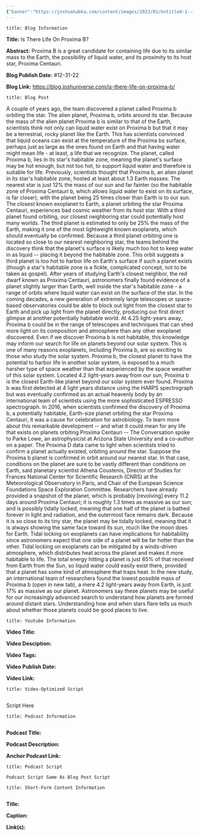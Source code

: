 ```yaml
---
{"banner":"https://joshuahabka.com/content/images/2023/01/Untitled-1--1-2.webp","banner_x":0.5,"dg-publish":true,"permalink":"/blog/is-there-life-on-proxima-b/","dgPassFrontmatter":true,"noteIcon":"","created":"","updated":""}
---
```


```ad-info
title: Blog Information
```

**Title:** Is There Life On Proxima B?

**Abstract:** Proxima B is a great candidate for containing life due to its similar mass to the Earth, the possibility of liquid water, and its proximity to its host star, Proxima Centauri.

**Blog Publish Date:** #12-31-22

**Blog Link:** https://blog.joshuniverse.com/is-there-life-on-proxima-b/

```ad-abstract
title: Blog Post
```

A couple of years ago, the team discovered a planet called Proxima b orbiting the star. The alien planet, Proxima b, orbits around its star.
Because the mass of the alien planet Proxima b is similar to that of the Earth, scientists think not only can liquid water exist on Proxima b but that it may be a terrestrial, rocky planet like the Earth. This has scientists convinced that liquid oceans can exist at the temperature of the Proxima bs surface, perhaps just as large as the ones found on Earth and that having water might mean life - at least, a life that we recognize. The planet, called Proxima b, lies in its star's habitable zone, meaning the planet's surface may be hot enough, but not too hot, to support liquid water and therefore is suitable for life.
Previously, scientists thought that Proxima b, an alien planet in its star's habitable zone, hosted at least about 1.3 Earth masses. The nearest star is just 12% the mass of our sun and far fainter (so the habitable zone of Proxima Centauri b, which allows liquid water to exist on its surface, is far closer), with the planet being 25 times closer than Earth is to our sun. The closest known exoplanet to Earth, a planet orbiting the star Proxima Centauri, experiences bad cosmic weather from its host star.
With a third planet found orbiting, our closest neighboring star could potentially host many worlds. The third planet is estimated to only be 25% the mass of the Earth, making it one of the most lightweight known exoplanets, which should eventually be confirmed.
Because a third planet orbiting one is located so close to our nearest neighboring star, the teams behind the discovery think that the planet's surface is likely much too hot to keep water in as liquid -- placing it beyond the habitable zone. This orbit suggests a third planet is too hot to harbor life on Earth's surface if such a planet exists (though a star's habitable zone is a fickle, complicated concept, not to be taken as gospel). After years of studying Earth's closest neighbor, the red dwarf known as Proxima Centauri, astronomers finally found evidence of a planet slightly larger than Earth, well inside the star's habitable zone - a range of orbits where liquid water can exist on the surface of the star.
In the coming decades, a new generation of extremely large telescopes or space-based observatories could be able to block out light from the closest star to Earth and pick up light from the planet directly, producing our first direct glimpse at another potentially habitable world. At 4.25 light-years away, Proxima b could be in the range of telescopes and techniques that can shed more light on its composition and atmosphere than any other exoplanet discovered.
Even if we discover Proxima b is not habitable, this knowledge may inform our search for life on planets beyond our solar system. This is one of many reasons exoplanets, including Proxima b, are so exciting to those who study the solar system.
Proxima b, the closest planet to have the potential to harbor life in another solar system, is exposed to a much harsher type of space weather than that experienced by the space weather of this solar system. Located 4.2 light-years away from our sun, Proxima b is the closest Earth-like planet beyond our solar system ever found. Proxima b was first detected at 4 light years distance using the HARPS spectrograph but was eventually confirmed as an actual heavenly body by an international team of scientists using the more sophisticated ESPRESSO spectrograph.
In 2016, when scientists confirmed the discovery of Proxima b, a potentially habitable, Earth-size planet orbiting the star Proxima Centauri, it was a cause for celebration for astrobiology. To learn more about this remarkable development -- and what it could mean for any life that exists on planets orbiting Proxima Centauri -- The Conversation spoke to Parke Lowe, an astrophysicist at Arizona State University and a co-author on a paper. The Proxima D data came to light when scientists tried to confirm a planet actually existed, orbiting around the star.
Suppose the Proxima b planet is confirmed in orbit around our nearest star. In that case, conditions on the planet are sure to be vastly different than conditions on Earth, said planetary scientist Athena Coustenis, Director of Studies for Frances National Center for Scientific Research (CNRS) at the Meteorological Observatory in Paris, and Chair of the European Science Foundations Space Exploration Committee.
Researchers have already provided a snapshot of the planet, which is probably [revolving] every 11.2 days around Proxima Centauri; it is roughly 1.3 times as massive as our sun; and is possibly tidally locked, meaning that one half of the planet is bathed forever in light and radiation, and the outermost face remains dark. Because it is so close to its tiny star, the planet may be tidally locked, meaning that it is always showing the same face toward its sun, much like the moon does for Earth. Tidal locking on exoplanets can have implications for habitability since astronomers expect that one side of a planet will be far hotter than the other.
Tidal locking on exoplanets can be mitigated by a winds-driven atmosphere, which distributes heat across the planet and makes it more habitable to life. The total energy hitting a planet is just 65% of that received from Earth from the Sun, so liquid water could easily exist there, provided that a planet has some kind of atmosphere that traps heat. In the new study, an international team of researchers found the lowest possible mass of Proxima b (open in new tab), a mere 4.2 light-years away from Earth, is just 17% as massive as our planet.
Astronomers say these planets may be useful for our increasingly advanced search to understand how planets are formed around distant stars. Understanding how and when stars flare tells us much about whether those planets could be good places to live.

```ad-info
title: Youtube Information
```

**Video Title:**

**Video Desciption:**

**Video Tags:**

**Video Publish Date:**

**Video Link:**

```ad-abstract
title: Video-Optimized Script


```

Script Here

```ad-info
title: Podcast Information


```

**Podcast Title:**

**Podcast Description:**

**Anchor Podcast Link:**

```ad-info
title: Podcast Script

Podcast Script Same As Blog Post Script

```


```ad-info
title: Short-Form Content Information


```

**Title:**

**Caption:**

**Link(s):**

